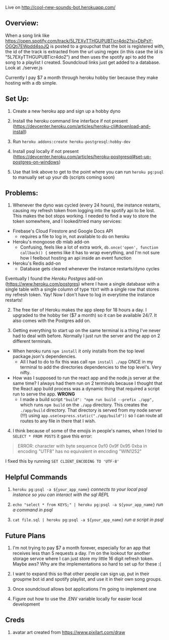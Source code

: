 Live on http://cool-new-sounds-bot.herokuapp.com/

## Overview:

When a song link like https://open.spotify.com/track/5L7EXyTTHGUPUBTicr4do2?si=DbPsY-OGQti7EWpdd4soJQ
is posted to a groupchat that the bot is registered with, the id of the track is extracted from
the url using regex (in this case the id is "5L7EXyTTHGUPUBTicr4do2") and then uses the
spotify api to add the song to a playlist I created. Soundcloud links just get added to a database. Look at ./server.js

Currently I pay $7 a month through heroku hobby tier because they make hosting with a db simple.

## Set Up:

1. Create a new heroku app and sign up a hobby dyno

2. Install the heroku command line interface if not present (https://devcenter.heroku.com/articles/heroku-cli#download-and-install)

3. Run `heroku addons:create heroku-postgresql:hobby-dev`

4. Install psql locally if not present (https://devcenter.heroku.com/articles/heroku-postgresql#set-up-postgres-on-windows)

5. Use that link above to get to the point where you can run `heroku pg:psql` to manually set up your db (scripts coming soon)



## Problems:

1. Whenever the dyno was cycled (every 24 hours), the instance restarts, causing my
refresh token from logging into the spotify api to be lost. This makes the bot stops working. I needed to find a way to store the token somewhere, and I looked/tried many services:

- Firebase's Cloud Firestore and Google Docs API
  - requires a file to log in, not available to do on heroku
- Heroku's mongoose db mlab add-on
  - Confusing, feels like a lot of extra work, `db.once('open', function callback() {` seems like it has to wrap everything, and I'm not sure how I feelbout hosting an api inside an event function
- Heroku's Redis add-on
  - Database gets cleared whenever the instance restarts/dyno cycles


Eventually I found the *Heroku Postgres* add-on (https://www.heroku.com/postgres) where I
have a single database with a single table with a single column of type `TEXT` with
a single row that stores my refresh token. Yay! Now I don't have to log in everytime the
instance restarts!


2. The free tier of Heroku makes the app sleep for 18 hours a day. I upgraded to the
hobby tier ($7 a month) so it can be available 24/7. It also comes with the Postgres add on.


3. Getting everything to start up on the same terminal is a thing I've never had to deal with before. Normally I just run the server and the
app on 2 different terminals.

- When heroku runs `npm install` it only installs from the top level package.json's dependencies.
  - All I had to do to fix this was call `npm install ./app` ONCE in my terminal to add the directories dependencies to the top level's. Very nifty.
- How was I supposed to run the react app and the node.js server at the same time? I always had them run on 2 terminals because I thought that the React app build process was a dynamic thing that required a script run to serve the app. **WRONG**
  - I made a build script `"build": "npm run build --prefix ./app",` which runs `npm build` on the `./app` directory. This creates the `./app/build` directory. That directory is served from my node server (!!!) using `app.use(express.static("./app/build"))` so I can route all routes to any file in there that I wish.

4. I think because of some of the emojis in people's names, when I tried to `SELECT * FROM POSTS` it gave this error:
> ERROR:  character with byte sequence 0xf0 0x9f 0x95 0xba in encoding "UTF8" has no equivalent in encoding "WIN1252"

I fixed this by running `SET CLIENT_ENCODING TO 'UTF-8'`

## Helpful Commands
1. `heroku pg:psql -a ${your_app_name}`
*connects to your local psql instance so you can interact with the sql REPL*

2. `echo "select * from KEYS;" | heroku pg:psql -a ${your_app_name}`
*run a command in psql*

3. `cat file.sql | heroku pg:psql -a ${your_app_name}`
*run a script in psql*


## Future Plans

1. I'm not trying to pay $7 a month forever, especially for an app that receives less than 5 requests a day. I'm on the lookout for another storage servce where I can just store my little 16 digit refresh token. Maybe aws? Why are the implementations so hard to set up for these :(

2. I want to expand this so that other people can sign up, put in their groupme bot id and spotify playlist, and use it in their own song groups.

3. Once soundcloud allows bot applications I'm going to implement one

4. Figure out how to use the .ENV variable locally for easier local development

## Creds

1. avatar art created from https://www.pixilart.com/draw
